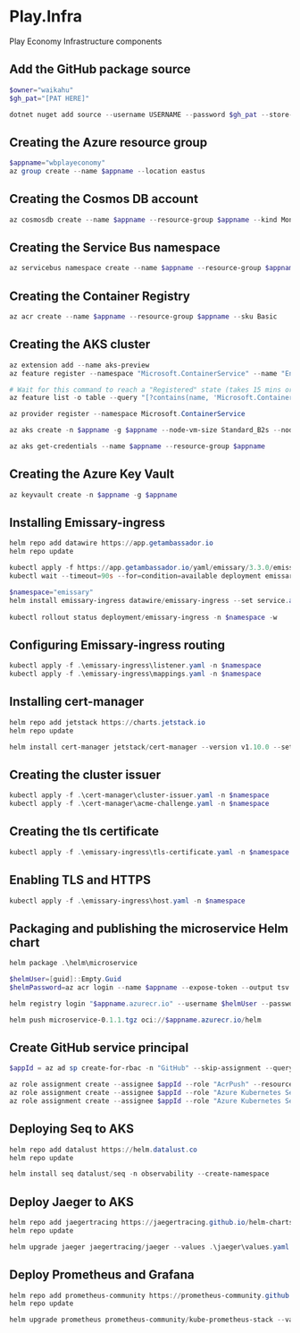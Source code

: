 # Play.Infra
Play Economy Infrastructure components

## Add the GitHub package source
```powershell
$owner="waikahu"
$gh_pat="[PAT HERE]"

dotnet nuget add source --username USERNAME --password $gh_pat --store-password-in-clear-text --name github "https://nuget.pkg.github.com/$owner/index.json"
```

## Creating the Azure resource group
```powershell
$appname="wbplayeconomy"
az group create --name $appname --location eastus
```

## Creating the Cosmos DB account
```powershell
az cosmosdb create --name $appname --resource-group $appname --kind MongoDB --enable-free-tier
```

## Creating the Service Bus namespace
```powershell
az servicebus namespace create --name $appname --resource-group $appname --sku Standard
```

## Creating the Container Registry
```powershell
az acr create --name $appname --resource-group $appname --sku Basic
```

## Creating the AKS cluster
```powershell
az extension add --name aks-preview
az feature register --namespace "Microsoft.ContainerService" --name "EnableWorkloadIdentityPreview"

# Wait for this command to reach a "Registered" state (takes 15 mins or so)
az feature list -o table --query "[?contains(name, 'Microsoft.ContainerService/EnableWorkloadIdentityPreview')].{Name:name,State:properties.state}"

az provider register --namespace Microsoft.ContainerService

az aks create -n $appname -g $appname --node-vm-size Standard_B2s --node-count 2 --attach-acr $appname --enable-oidc-issuer --enable-workload-identity

az aks get-credentials --name $appname --resource-group $appname
```

## Creating the Azure Key Vault
```powershell
az keyvault create -n $appname -g $appname
```

## Installing Emissary-ingress
```powershell
helm repo add datawire https://app.getambassador.io
helm repo update

kubectl apply -f https://app.getambassador.io/yaml/emissary/3.3.0/emissary-crds.yaml
kubectl wait --timeout=90s --for=condition=available deployment emissary-apiext -n emissary-system 

$namespace="emissary"
helm install emissary-ingress datawire/emissary-ingress --set service.annotations."service\.beta\.kubernetes\.io/azure-dns-label-name"=$appname -n $namespace --create-namespace 
 
kubectl rollout status deployment/emissary-ingress -n $namespace -w

```

## Configuring Emissary-ingress routing
```powershell
kubectl apply -f .\emissary-ingress\listener.yaml -n $namespace
kubectl apply -f .\emissary-ingress\mappings.yaml -n $namespace
```

## Installing cert-manager
```powershell
helm repo add jetstack https://charts.jetstack.io
helm repo update

helm install cert-manager jetstack/cert-manager --version v1.10.0 --set installCRDs=true --namespace $namespace
```

## Creating the cluster issuer
```powershell
kubectl apply -f .\cert-manager\cluster-issuer.yaml -n $namespace
kubectl apply -f .\cert-manager\acme-challenge.yaml -n $namespace
```

## Creating the tls certificate
```powershell
kubectl apply -f .\emissary-ingress\tls-certificate.yaml -n $namespace
```

## Enabling TLS and HTTPS
```powershell
kubectl apply -f .\emissary-ingress\host.yaml -n $namespace
```

## Packaging and publishing the microservice Helm chart
```powershell
helm package .\helm\microservice

$helmUser=[guid]::Empty.Guid
$helmPassword=az acr login --name $appname --expose-token --output tsv --query accessToken

helm registry login "$appname.azurecr.io" --username $helmUser --password $helmPassword

helm push microservice-0.1.1.tgz oci://$appname.azurecr.io/helm
```

## Create GitHub service principal
```powershell
$appId = az ad sp create-for-rbac -n "GitHub" --skip-assignment --query appId --output tsv

az role assignment create --assignee $appId --role "AcrPush" --resource-group $appname
az role assignment create --assignee $appId --role "Azure Kubernetes Service Cluster User Role" --resource-group $appname
az role assignment create --assignee $appId --role "Azure Kubernetes Service Contributor Role" --resource-group $appname
```

## Deploying Seq to AKS
```powershell
helm repo add datalust https://helm.datalust.co
helm repo update

helm install seq datalust/seq -n observability --create-namespace
```

## Deploy Jaeger to AKS
```powershell
helm repo add jaegertracing https://jaegertracing.github.io/helm-charts
helm repo update

helm upgrade jaeger jaegertracing/jaeger --values .\jaeger\values.yaml -n observability --install
```

## Deploy Prometheus and Grafana
```powershell
helm repo add prometheus-community https://prometheus-community.github.io/helm-charts
helm repo update

helm upgrade prometheus prometheus-community/kube-prometheus-stack --values .\prometheus\values.yaml -n observability --install
```